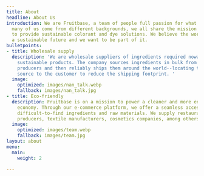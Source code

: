 ```yaml
---
title: About
headline: About Us
introduction: We are Fruitbase, a team of people full passion for what we do. Although
  many of us come from different backgrounds, we all share the mission of using technology
  to provide sustainable colorant and dye solutions. We believe the world deserves
  a sustainable future and we want to be part of it.
bulletpoints:
- title: Wholesale supply
  description: 'We are wholesale suppliers of ingredients required nowadays to manufacture
    sustainable products. The company sources ingredients in bulk from the best quality
    producers and then reliably ships them around the world--locating the nearest
    source to the customer to reduce the shipping footprint. '
  image:
    optimized: images/nan_talk.webp
    fallback: images/nan_talk.jpg
- title: Eco-friendly
  description: Fruitbase is on a mission to power a cleaner and more environmentally-conscious
    economy. Through our e-commerce platform, we offer a seamless access to otherwise
    difficult-to-find ingredients and raw materials. We supply restaurants and food
    producers, textile manufacturers, cosmetics companies, among others.
  image:
    optimized: images/team.webp
    fallback: images/team.jpg
layout: about
menu:
  main:
    weight: 2

---
```


